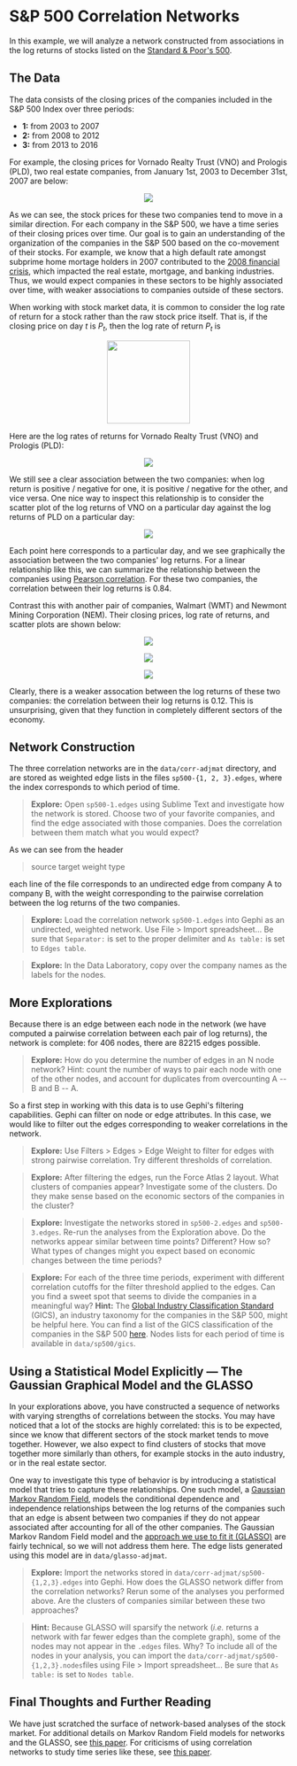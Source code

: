 # S&P 500 Correlation Networks

In this example, we will analyze a network constructed from associations in the log returns of stocks listed on the [Standard & Poor's 500](https://en.wikipedia.org/wiki/S%26P_500_Index).

## The Data

The data consists of the closing prices of the companies included in the S&P 500 Index over three periods:

* **1:** from 2003 to 2007
* **2:** from 2008 to 2012
* **3:** from 2013 to 2016

For example, the closing prices for Vornado Realty Trust (VNO) and Prologis (PLD), two real estate companies, from January 1st, 2003 to December 31st, 2007 are below:

<p align="center">
<img src="https://raw.githubusercontent.com/ddarmon/sfinsc-day1/master/graphics/stocks-raw-max-corr.png">
</p>

As we can see, the stock prices for these two companies tend to move in a similar direction. For each company in the S&P 500, we have a time series of their closing prices over time. Our goal is to gain an understanding of the organization of the companies in the S&P 500 based on the co-movement of their stocks. For example, we know that a high default rate amongst subprime home mortage holders in 2007 contributed to the [2008 financial crisis](https://en.wikipedia.org/wiki/Financial_crisis_of_2007%E2%80%932008), which impacted the real estate, mortgage, and banking industries. Thus, we would expect companies in these sectors to be highly associated over time, with weaker associations to companies outside of these sectors.

When working with stock market data, it is common to consider the log rate of return for a stock rather than the raw stock price itself. That is, if the closing price on day *t* is *P<sub>t</sub>*, then the log rate of return *P<sub>t</sub>* is

<p align="center">
<img src="https://raw.githubusercontent.com/ddarmon/sfinsc-day1/master/graphics/eq-log-return.png" width="150">
</p>

Here are the log rates of returns for Vornado Realty Trust (VNO) and Prologis (PLD):

<p align="center">
<img src="https://raw.githubusercontent.com/ddarmon/sfinsc-day1/master/graphics/stocks-logreturn-max-corr.png">
</p>

We still see a clear association between the two companies: when log return is positive / negative for one, it is positive / negative for the other, and vice versa. One nice way to inspect this relationship is to consider the scatter plot of the log returns of VNO on a particular day against the log returns of PLD on a particular day:

<p align="center">
<img src="https://raw.githubusercontent.com/ddarmon/sfinsc-day1/master/graphics/stocks-corrplot-max-corr.png">
</p>

Each point here corresponds to a particular day, and we see graphically the association between the two companies' log returns. For a linear relationship like this, we can summarize the relationship between the companies using [Pearson correlation](https://en.wikipedia.org/wiki/Pearson_correlation_coefficient). For these two companies, the correlation between their log returns is 0.84.

Contrast this with another pair of companies, Walmart (WMT) and Newmont Mining Corporation (NEM). Their closing prices, log rate of returns, and scatter plots are shown below:

<p align="center">
<img src="https://raw.githubusercontent.com/ddarmon/sfinsc-day1/master/graphics/stocks-raw-min-corr.png">
</p>

<p align="center">
<img src="https://raw.githubusercontent.com/ddarmon/sfinsc-day1/master/graphics/stocks-logreturn-min-corr.png">
</p>

<p align="center">
<img src="https://raw.githubusercontent.com/ddarmon/sfinsc-day1/master/graphics/stocks-corrplot-min-corr.png">
</p>

Clearly, there is a weaker assocation between the log returns of these two companies: the correlation between their log returns is 0.12. This is unsurprising, given that they function in completely different sectors of the economy.

## Network Construction

The three correlation networks are in the ``data/corr-adjmat`` directory, and are stored as weighted edge lists in the files ``sp500-{1, 2, 3}.edges``, where the index corresponds to which period of time.

> **Explore:** Open ``sp500-1.edges`` using Sublime Text and investigate how the network is stored. Choose two of your favorite companies, and find the edge associated with those companies. Does the correlation between them match what you would expect?

As we can see from the header

> source target weight type

each line of the file corresponds to an undirected edge from company A to company B, with the weight corresponding to the pairwise correlation between the log returns of the two companies.

> **Explore:** Load the correlation network ``sp500-1.edges`` into Gephi as an undirected, weighted network. Use File > Import spreadsheet... Be sure that ``Separator:`` is set to the proper delimiter and ``As table:`` is set to ``Edges table``.

> **Explore:** In the Data Laboratory, copy over the company names as the labels for the nodes.

## More Explorations

Because there is an edge between each node in the network (we have computed a pairwise correlation between each pair of log returns), the network is complete: for 406 nodes, there are 82215 edges possible.

> **Explore:** How do you determine the number of edges in an N node network? Hint: count the number of ways to pair each node with one of the other nodes, and account for duplicates from overcounting A -- B and B -- A.

So a first step in working with this data is to use Gephi's filtering capabilities. Gephi can filter on node or edge attributes. In this case, we would like to filter out the edges corresponding to weaker correlations in the network.

> **Explore:** Use Filters > Edges > Edge Weight to filter for edges with strong pairwise correlation. Try different thresholds of correlation.

> **Explore:** After filtering the edges, run the Force Atlas 2 layout. What clusters of companies appear? Investigate some of the clusters. Do they make sense based on the economic sectors of the companies in the cluster?

> **Explore:** Investigate the networks stored in ``sp500-2.edges`` and ``sp500-3.edges``.  Re-run the analyses from the Exploration above. Do the networks appear similar between time points? Different? How so? What types of changes might you expect based on economic changes between the time periods?

> **Explore:** For each of the three time periods, experiment with different correlation cutoffs for the filter threshold applied to the edges. Can you find a sweet spot that seems to divide the companies in a meaningful way? **Hint:** The [Global Industry Classification Standard](https://en.wikipedia.org/wiki/Global_Industry_Classification_Standard) (GICS), an industry taxonomy for the companies in the S&P 500, might be helpful here. You can find a list of the GICS classification of the companies in the S&P 500 [here](https://en.wikipedia.org/wiki/List_of_S%26P_500_companies). Nodes lists for each period of time is available in ``data/sp500/gics``.

## Using a Statistical Model Explicitly &mdash; The Gaussian Graphical Model and the GLASSO

In your explorations above, you have constructed a sequence of networks with varying strengths of correlations between the stocks. You may have noticed that a lot of the stocks are highly correlated: this is to be expected, since we know that different sectors of the stock market tends to move together. However, we also expect to find clusters of stocks that move together more similarly than others, for example stocks in the auto industry, or in the real estate sector.

One way to investigate this type of behavior is by introducing a statistical model that tries to capture these relationships. One such model, a [Gaussian Markov Random Field](https://en.wikipedia.org/wiki/Markov_random_field#Gaussian), models the conditional dependence and independence relationships between the log returns of the companies such that an edge is absent between two companies if they do not appear associated after accounting for all of the other companies. The Gaussian Markov Random Field model and the [approach we use to fit it (GLASSO)](http://statweb.stanford.edu/~tibs/glasso/) are fairly technical, so we will not address them here. The edge lists generated using this model are in ``data/glasso-adjmat``.

> **Explore:** Import the networks stored in ``data/corr-adjmat/sp500-{1,2,3}.edges`` into Gephi. How does the GLASSO network differ from the correlation networks? Rerun some of the analyses you performed above. Are the clusters of companies similar between these two approaches?

> **Hint:** Because GLASSO will sparsify the network (*i.e.* returns a network with far fewer edges than the complete graph), some of the nodes may not appear in the ``.edges`` files. Why? To include all of the nodes in your analysis, you can import the ``data/corr-adjmat/sp500-{1,2,3}.nodes``files using File > Import spreadsheet... Be sure that ``As table:`` is set to ``Nodes table``.

## Final Thoughts and Further Reading

We have just scratched the surface of network-based analyses of the stock market. For additional details on Markov Random Field models for networks and the GLASSO, see [this paper](http://projecteuclid.org/download/pdfview_1/euclid.ss/1356098554). For criticisms of using correlation networks to study time series like these, see [this paper](https://arxiv.org/abs/1311.1924).